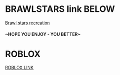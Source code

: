 # BRAWLSTARS link BELOW

[Brawl stars recreation](https://www.youtube.com/watch?v=dQw4w9WgXcQ)

#### ~HOPE YOU ENJOY - YOU BETTER~

# ROBLOX

[ROBLOX LINK](https://www.youtube.com/watch?v=dQw4w9WgXcQ)
